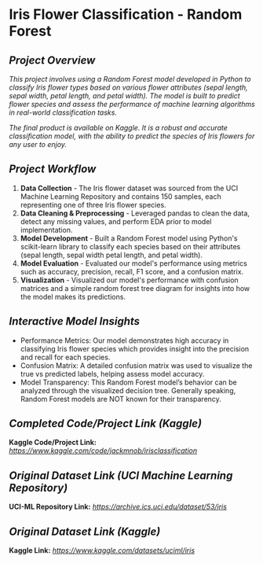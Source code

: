 # **Iris Flower Classification - Random Forest**  
  
## ***Project Overview***
*This project involves using a Random Forest model developed in Python to classify Iris flower types based on various flower attributes (sepal length, sepal width, petal length, and petal width). The model is built to predict flower species and assess the performance of machine learning algorithms in real-world classification tasks.*  
  
*The final product is available on Kaggle. It is a robust and accurate classification model, with the ability to predict the species of Iris flowers for any user to enjoy.*  
  
## ***Project Workflow***
1. **Data Collection** - The Iris flower dataset was sourced from the UCI Machine Learning Repository and contains 150 samples, each representing one of three Iris flower species.
2. **Data Cleaning & Preprocessing** - Leveraged pandas to clean the data, detect any missing values, and perform EDA prior to model implementation.
3. **Model Development** - Built a Random Forest model using Python's scikit-learn library to classify each species based on their attributes (sepal length, sepal width petal length, and petal width).
4. **Model Evaluation** - Evaluated our model's performance using metrics such as accuracy, precision, recall, F1 score, and a confusion matrix.
5. **Visualization** - Visualized our model's performance with confusion matrices and a simple random forest tree diagram for insights into how the model makes its predictions.

## ***Interactive Model Insights***  
- Performance Metrics: Our model demonstrates high accuracy in classifying Iris flower species which provides insight into the precision and recall for each species.
- Confusion Matrix: A detailed confusion matrix was used to visualize the true vs predicted labels, helping assess model accuracy.
- Model Transparency: This Random Forest model’s behavior can be analyzed through the visualized decision tree. Generally speaking, Random Forest models are NOT known for their transparency.  

## ***Completed Code/Project Link (Kaggle)*** 
**Kaggle Code/Project Link:** *https://www.kaggle.com/code/jackmnob/irisclassification*  
  
## ***Original Dataset Link (UCI Machine Learning Repository)***  
**UCI-ML Repository Link:** *https://archive.ics.uci.edu/dataset/53/iris*

## ***Original Dataset Link (Kaggle)***  
**Kaggle Link:** *https://www.kaggle.com/datasets/uciml/iris*
